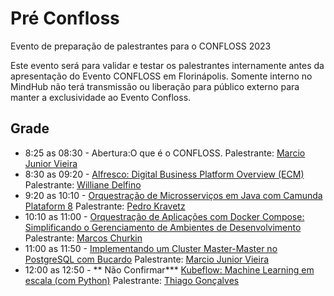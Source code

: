 # Pré Confloss
Evento de preparação de palestrantes para o CONFLOSS 2023

Este evento será para validar e testar os palestrantes internamente antes da apresentação do Evento CONFLOSS em Florinápolis.
Somente interno no MindHub não terá transmissão ou liberação para público externo para manter a exclusividade ao Evento Confloss.

## Grade

* 8:25 as 08:30 - Abertura:O que é o CONFLOSS.
  Palestrante: [Marcio Junior Vieira](https://github.com/ambientelivre/labs/blob/main/speakers/Marcio_Junior_Vieira.md)
* 8:30 as 09:20 - [Alfresco: Digital Business Platform Overview (ECM)](https://github.com/ambientelivre/labs/blob/main/talks/confloss/confloss_2023/Alfresco_Digital_Business_Platform_Overview_ECM.md)
  Palestrante: [Williane Delfino](https://github.com/ambientelivre/labs/blob/main/speakers/Williane_Delfino_Pinheiro.md)
* 9:20 as 10:10 - [Orquestração de Microsserviços em Java com Camunda Plataform 8](https://github.com/ambientelivre/labs/blob/main/talks/confloss/confloss_2023/Orquestracao_de_mircrosservicos_com_Camunda.md)
  Palestrante: [Pedro Kravetz](https://github.com/ambientelivre/labs/blob/main/speakers/Pedro_Kravetz.md)
* 10:10 as 11:00 - [Orquestração de Aplicações com Docker Compose: Simplificando o Gerenciamento de Ambientes de Desenvolvimento](https://github.com/ambientelivre/labs/blob/main/talks/confloss/confloss_2023/Orquestra%C3%A7%C3%A3o_Aplica%C3%A7%C3%B5es_Com_Docker_Compose.md)
  Palestrante: [Marcos Churkin](https://github.com/ambientelivre/labs/blob/main/speakers/Marcos_Junior_Churkin.md)
* 11:00 as 11:50 - [Implementando um Cluster Master-Master no PostgreSQL com Bucardo](https://github.com/ambientelivre/labs/blob/main/talks/confloss/confloss_2023/Implementando_Cluster_Master-Master_no_PostgreSQL_com_Bucardo.md)
  Palestrante: [Marcio Junior Vieira](https://github.com/ambientelivre/labs/blob/main/speakers/Marcio_Junior_Vieira.md)
* 12:00 as 12:50 - ** Não Confirmar*** [Kubeflow: Machine Learning em escala (com Python)](https://github.com/ambientelivre/labs/blob/main/talks/confloss/confloss_2023/Kubeflow_Machine_Learning_em_escala.md)
  Palestrante: [Thiago Gonçalves](https://github.com/ambientelivre/labs/blob/main/speakers/Thiago_G_Goncalves.md)
                   

